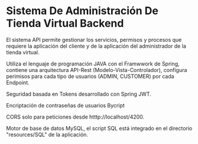 # Sistema De Administración De Tienda Virtual Backend

El sistema API permite gestionar los servicios, permisos y procesos que requiere la aplicación del cliente y de la aplicación del administrador de la tienda virtual.

Utiliza el lenguaje de programación JAVA con el Framwwork de Spring, contiene una arquitectura API-Rest (Modelo-Vista-Controlador),
configura perimisos para cada tipo de usuarios (ADMIN, CUSTOMER) por cada Endpoint.

Seguridad basada en Tokens desarrollado con Spring JWT.

Encriptación de contraseñas de usuarios Bycript

CORS solo para peticiones desde htttp://localhost/4200.

Motor de base de datos MySQL, el script SQL está integrado en el directorio "resources/SQL" de la aplicación.
